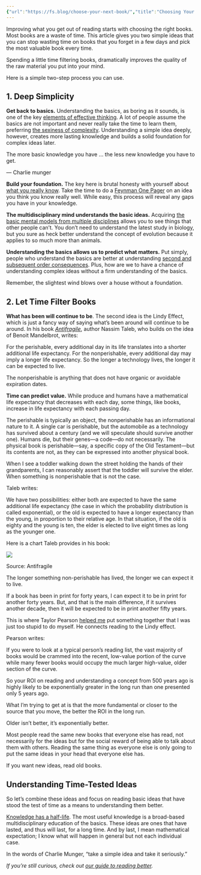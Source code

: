 ```yaml
---
{"url":"https://fs.blog/choose-your-next-book/","title":"Choosing Your Next Book","date":"2022-11-19 20:47:37","tag":null,"banner":"https://149664534.v2.pressablecdn.com/wp-content/uploads/2013/08/How-to-Choose-Your-Next-Book.png","banner_icon":"🔖","dg-publish":true,"permalink":"/simp-read/choosing-your-next-book/","dgPassFrontmatter":true}
---
```


Improving what you get out of reading starts with choosing the right books. Most books are a waste of time. This article gives you two simple ideas that you can stop wasting time on books that you forget in a few days and pick the most valuable book every time.

Spending a little time filtering books, dramatically improves the quality of the raw material you put into your mind.

Here is a simple two-step process you can use.

## 1. Deep Simplicity

**Get back to basics.** Understanding the basics, as boring as it sounds, is one of the key [elements of effective thinking](https://fs.blog/elements-effective-thinking/). A lot of people assume the basics are not important and never really take the time to learn them, preferring [the sexiness of complexity](https://fs.blog/complexity-bias/). Understanding a simple idea deeply, however, creates more lasting knowledge and builds a solid foundation for complex ideas later.

The more basic knowledge you have … the less new knowledge you have to get.

— Charlie munger

**Build your foundation.** The key here is brutal honesty with yourself about [what you really know](https://fs.blog/circle-of-competence/). Take the time to do a [Feynman One Pager](https://fs.blog/feynman-technique/) on an idea you think you know really well. While easy, this process will reveal any gaps you have in your knowledge.

**The multidisciplinary mind understands the basic ideas.** Acquiring [the basic mental models from multiple disciplines](https://fs.blog/mental-models/) allows you to see things that other people can’t. You don’t need to understand the latest study in biology, but you sure as heck better understand the concept of evolution because it applies to so much more than animals.

**Understanding the basics allows us to predict what matters.** Put simply, people who understand the basics are better at understanding [second and subsequent order consequences](https://fs.blog/second-order-thinking/). Plus, how are we to have a chance of understanding complex ideas without a firm understanding of the basics.

Remember, the slightest wind blows over a house without a foundation.

## 2. Let Time Filter Books

**What has been will continue to be**. The second idea is the Lindy Effect, which is just a fancy way of saying what’s been around will continue to be around. In his book _[Antifragile](https://amzn.to/3RySfzT)_, author Nassim Taleb, who builds on the idea of Benoit Mandelbrot, writes:

For the perishable, every additional day in its life translates into a shorter additional life expectancy. For the nonperishable, every additional day may imply a longer life expectancy. So the longer a technology lives, the longer it can be expected to live.

The nonperishable is anything that does not have organic or avoidable expiration dates.

**Time can predict value.** While produce and humans have a mathematical life expectancy that decreases with each day, some things, like books, increase in life expectancy with each passing day.

The perishable is typically an object, the nonperishable has an informational nature to it. A single car is perishable, but the automobile as a technology has survived about a century (and we will speculate should survive another one). Humans die, but their genes—a code—do not necessarily. The physical book is perishable—say, a specific copy of the Old Testament—but its contents are not, as they can be expressed into another physical book.

When I see a toddler walking down the street holding the hands of their grandparents, I can reasonably assert that the toddler will survive the elder. When something is nonperishable that is not the case.

Taleb writes:

We have two possibilities: either both are expected to have the same additional life expectancy (the case in which the probability distribution is called exponential), or the old is expected to have a longer expectancy than the young, in proportion to their relative age. In that situation, if the old is eighty and the young is ten, the elder is elected to live eight times as long as the younger one.

Here is a chart Taleb provides in his book:

![](https://149664534.v2.pressablecdn.com/wp-content/uploads/2013/07/Life-Expectancy.png)

Source: Antifragile

The longer something non-perishable has lived, the longer we can expect it to live.

If a book has been in print for forty years, I can expect it to be in print for another forty years. But, and that is the main difference, if it survives another decade, then it will be expected to be in print another fifty years.

This is where Taylor Pearson [helped me](https://taylorpearson.me/the-cat-furniture-problem/) put something together that I was just too stupid to do myself. He connects reading to the Lindy effect.

Pearson writes:

If you were to look at a typical person’s reading list, the vast majority of books would be crammed into the recent, low-value portion of the curve while many fewer books would occupy the much larger high-value, older section of the curve.

So your ROI on reading and understanding a concept from 500 years ago is highly likely to be exponentially greater in the long run than one presented only 5 years ago.

What I’m trying to get at is that the more fundamental or closer to the source that you move, the better the ROI in the long run.

Older isn’t better, it’s exponentially better. 

Most people read the same new books that everyone else has read, not necessarily for the ideas but for the social reward of being able to talk about them with others. Reading the same thing as everyone else is only going to put the same ideas in your head that everyone else has.

If you want new ideas, read old books.

## Understanding Time-Tested Ideas

So let’s combine these ideas and focus on reading basic ideas that have stood the test of time as a means to understanding them better.

[Knowledge has a half-life](https://fs.blog/half-life/). The most useful knowledge is a broad-based multidisciplinary education of the basics. These ideas are ones that have lasted, and thus will last, for a long time. And by last, I mean mathematical expectation; I know what will happen in general but not each individual case.

In the words of Charlie Munger, “take a simple idea and take it seriously.”

_If you’re still curious, check out [our guide to reading better](https://fs.blog/reading/)._